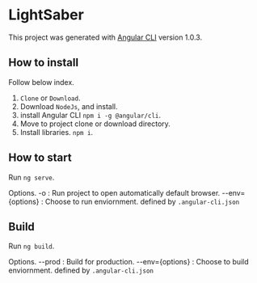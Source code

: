# LightSaber

This project was generated with [Angular CLI](https://github.com/angular/angular-cli) version 1.0.3.

## How to install

Follow below index.

1) `Clone` or `Download`.
2) Download `NodeJs`, and install.
3) install Angular CLI `npm i -g @angular/cli`.
4) Move to project clone or download directory.
5) Install libraries. `npm i`.

## How to start

Run `ng serve`.

Options.
 -o : Run project to open automatically default browser.
 --env={options} : Choose to run enviornment. defined by `.angular-cli.json`

## Build

Run `ng build`.

Options.
 --prod : Build for production.
 --env={options} : Choose to build enviornment. defined by `.angular-cli.json`
